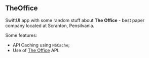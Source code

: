 ## TheOffice

SwiftUI app with some random stuff about **The Office** - best paper company located at Scranton, Pensilvania.

Some features:
- API Caching using `NSCache`;
- Use of [The Office](https://theofficeapi.dev/) API.

